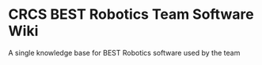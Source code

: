 # CRCS BEST Robotics Team Software Wiki
 A single knowledge base for BEST Robotics software used by the team
